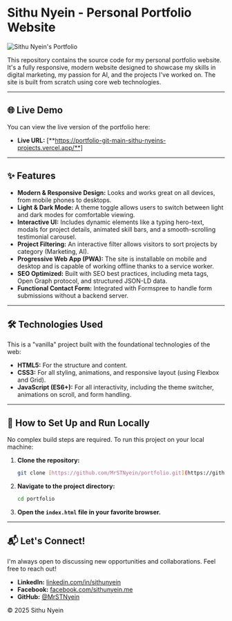 # Sithu Nyein - Personal Portfolio Website

![Sithu Nyein's Portfolio](https://i.ibb.co/fVZ8JR2j/IMG-3199.jpg)

This repository contains the source code for my personal portfolio website. It's a fully responsive, modern website designed to showcase my skills in digital marketing, my passion for AI, and the projects I've worked on. The site is built from scratch using core web technologies.

---

## 🌐 Live Demo

You can view the live version of the portfolio here:

* **Live URL:** [**https://portfolio-git-main-sithu-nyeins-projects.vercel.app/**]
---

## ✨ Features

-   **Modern & Responsive Design:** Looks and works great on all devices, from mobile phones to desktops.
-   **Light & Dark Mode:** A theme toggle allows users to switch between light and dark modes for comfortable viewing.
-   **Interactive UI:** Includes dynamic elements like a typing hero-text, modals for project details, animated skill bars, and a smooth-scrolling testimonial carousel.
-   **Project Filtering:** An interactive filter allows visitors to sort projects by category (Marketing, AI).
-   **Progressive Web App (PWA):** The site is installable on mobile and desktop and is capable of working offline thanks to a service worker.
-   **SEO Optimized:** Built with SEO best practices, including meta tags, Open Graph protocol, and structured JSON-LD data.
-   **Functional Contact Form:** Integrated with Formspree to handle form submissions without a backend server.

---

## 🛠️ Technologies Used

This is a "vanilla" project built with the foundational technologies of the web:

-   **HTML5:** For the structure and content.
-   **CSS3:** For all styling, animations, and responsive layout (using Flexbox and Grid).
-   **JavaScript (ES6+):** For all interactivity, including the theme switcher, animations on scroll, and form handling.

---

## 🚀 How to Set Up and Run Locally

No complex build steps are required. To run this project on your local machine:

1.  **Clone the repository:**
    ```bash
    git clone [https://github.com/MrSTNyein/portfolio.git](https://github.com/MrSTNyein/portfolio.git)
    ```
2.  **Navigate to the project directory:**
    ```bash
    cd portfolio
    ```
3.  **Open the `index.html` file in your favorite browser.**

---

## 📬 Let's Connect!

I'm always open to discussing new opportunities and collaborations. Feel free to reach out!

-   **LinkedIn:** [linkedin.com/in/sithunyein](https://www.linkedin.com/in/sithunyein/)
-   **Facebook:** [facebook.com/sithunyein.me](https://www.facebook.com/sithunyein.me)
-   **GitHub:** [@MrSTNyein](https://github.com/MrSTNyein)

&copy; 2025 Sithu Nyein
